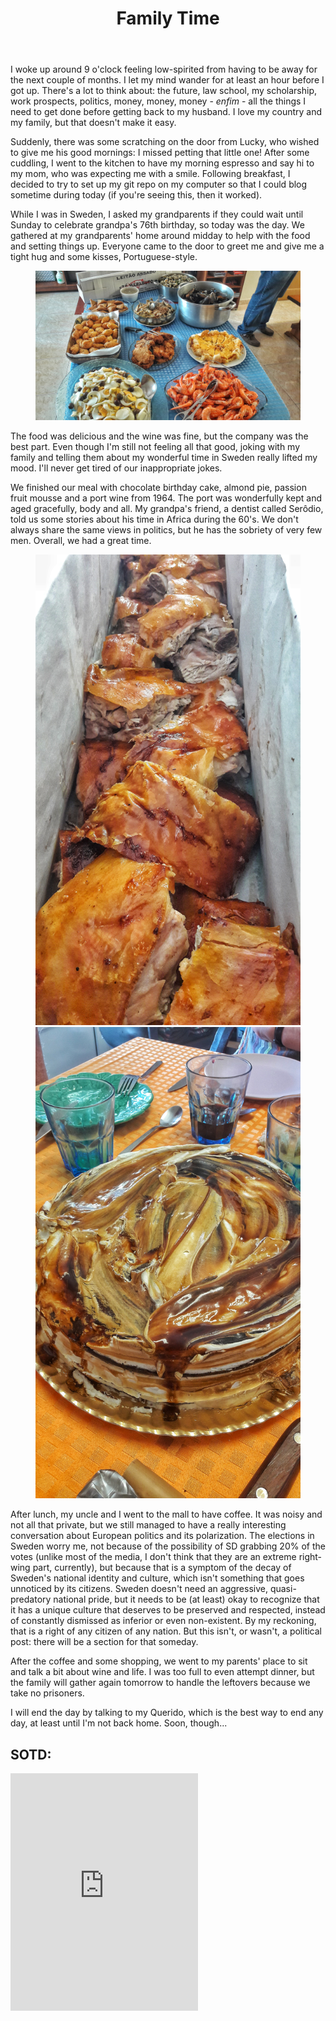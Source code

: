 ﻿---
title: "Family Time"
comments: true
categories:
- blog

tags:
- blog
- life
- family 
---
I woke up around 9 o'clock feeling low-spirited from having to be away for the next couple of months. I let my mind wander for at least an hour before I got up. There's a lot to think about: the future, law school, my scholarship, work prospects, politics, money, money, money - *enfim* - all the things I need to get done before getting back to my husband. I love my country and my family, but that doesn't make it easy. 

Suddenly, there was some scratching on the door from Lucky, who wished to give me his good mornings: I missed petting that little one! After some cuddling, I went to the kitchen to have my morning espresso and say hi to my mom, who was expecting me with a smile. Following breakfast, I decided to try to set up my git repo on my computer so that I could blog sometime during today (if you're seeing this, then it worked).  

While I was in Sweden, I asked my grandparents if they could wait until Sunday to celebrate grandpa's 76th birthday, so today was the day. We gathered at my grandparents' home around midday to help with the food and setting things up. Everyone came to the door to greet me and give me a tight hug and some kisses, Portuguese-style.
<figure>
<a  href="https://github.com/dotMargui/blog/blob/master/assets/photos/20180909_table.jpeg?raw=true">
<img  src="https://github.com/dotMargui/blog/blob/master/assets/photos/20180909_table.jpeg?raw=true"></a>
</figure>

The food was delicious and the wine was fine, but the company was the best part. Even though I'm still not feeling all that good, joking with my family and telling them about my wonderful time in Sweden really lifted my mood. I'll never get tired of our inappropriate jokes. 

We finished our meal with chocolate birthday cake, almond pie, passion fruit mousse and a port wine from 1964. The port was wonderfully kept and aged gracefully, body and all. My grandpa's friend, a dentist called Serôdio, told us some stories about his time in Africa during the 60's. We don't always share the same views in politics, but he has the sobriety of very few men. Overall, we had a great time. 

<figure class="half">
<a  href="https://github.com/dotMargui/blog/blob/master/assets/photos/20180909_pig.jpeg?raw=true">
<img  src="https://github.com/dotMargui/blog/blob/master/assets/photos/20180909_pig.jpeg?raw=true"></a>
<a  href="https://github.com/dotMargui/blog/blob/master/assets/photos/20180909_cake.jpeg?raw=true">
<img  src="https://github.com/dotMargui/blog/blob/master/assets/photos/20180909_cake.jpeg?raw=true"></a>
</figure>

After lunch, my uncle and I went to the mall to have coffee. It was noisy and not all that private, but we still managed to have a really interesting conversation about European politics and its polarization. The elections in Sweden worry me, not because of the possibility of SD grabbing 20% of the votes (unlike most of the media, I don't think that they are an extreme right-wing part, currently), but because that is a symptom of the decay of Sweden's national identity and culture, which isn't something that goes unnoticed by its citizens. Sweden doesn't need an aggressive, quasi-predatory national pride, but it needs to be (at least) okay to recognize that it has a unique culture that deserves to be preserved and respected, instead of constantly dismissed as inferior or even non-existent. By my reckoning, that is a right of any citizen of any nation. But this isn't, or wasn't, a political post: there will be a section for that someday.

After the coffee and some shopping, we went to my parents' place to sit and talk a bit about wine and life. I was too full to even attempt dinner, but the family will gather again tomorrow to handle the leftovers because we take no prisoners. 

I will end the day by talking to my Querido, which is the best way to end any day, at least until I'm not back home. Soon, though...

## SOTD:
<iframe src="https://open.spotify.com/embed/track/1hUNACaFucS3hTBdqx4pN8" width="300" height="380" frameborder="0" allowtransparency="true" allow="encrypted-media"></iframe> 


